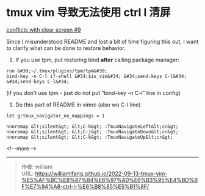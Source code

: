 # tmux vim 导致无法使用 ctrl l 清屏


[conflicts with clear screen #9](https://github.com/christoomey/vim-tmux-navigator/issues/9)

Since I misunderstood README and lost a bit of time figuring this out, I want to clarify what can be done to restore behavior.

1. If you use tpm, put restoring bind **after** calling package manager:

```
run &#39;~/.tmux/plugins/tpm/tpm&#39;
bind-key -n C-l if-shell &#34;$is_vim&#34; &#34;send-keys C-l&#34;  &#34;send-keys C-l&#34;
```

(if you don’t use tpm - just do not put “bind-key -n C-l” line in config)

1. Do this part of README in vimrc (also wo C-l line)

```
let g:tmux_navigator_no_mappings = 1

nnoremap &lt;silent&gt; &lt;C-h&gt; :TmuxNavigateLeft&lt;cr&gt;
nnoremap &lt;silent&gt; &lt;C-j&gt; :TmuxNavigateDown&lt;cr&gt;
nnoremap &lt;silent&gt; &lt;C-k&gt; :TmuxNavigateUp&lt;cr&gt;
```

&lt;!--more--&gt;


---

> 作者: william  
> URL: https://williamlfang.github.io/2022-09-13-tmux-vim-%E5%AF%BC%E8%87%B4%E6%97%A0%E6%B3%95%E4%BD%BF%E7%94%A8-ctrl-l-%E6%B8%85%E5%B1%8F/  

